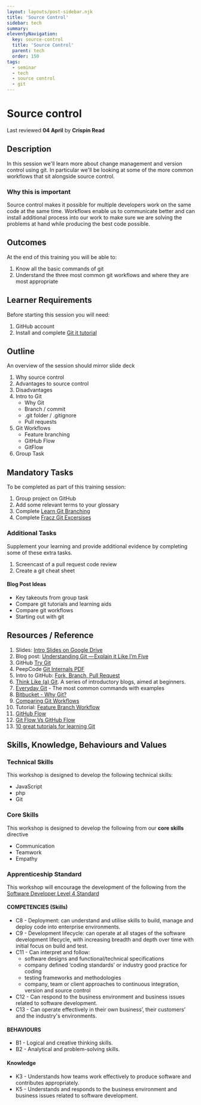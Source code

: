 ```yaml
---
layout: layouts/post-sidebar.njk
title: 'Source Control'
sidebar: tech
summary: 
eleventyNavigation:
  key: source-control
  title: 'Source Control'
  parent: tech
  order: 150
tags:
  - seminar
  - tech
  - source control
  - git
---
```

# Source control
Last reviewed **04 April** by **Crispin Read**

## Description
In this session we'll learn more about change management and version control using git. In particular we'll be looking at some of the more common workflows that sit alongside source control.

### Why this is important
Source control makes it possible for multiple developers work on the same code at the same time. Workflows enable us to communicate better and can install additional process into our work to make sure we are solving the problems at hand while producing the best code possible.

## Outcomes

At the end of this training you will be able to:
  1. Know all the basic commands of git
  1. Understand the three most common git workflows and where they are most appropriate

## Learner Requirements
Before starting this session you will need:
  1. GitHub account
  1. Install and complete [Git it tutorial](https://github.com/jlord/git-it-electron)

## Outline
An overview of the session should mirror slide deck
  1. Why source control
  1. Advantages to source control
  1. Disadvantages
  1. Intro to Git
      - Why Git
      - Branch / commit
      - .git folder / .gitignore
      - Pull requests
  1. Git Workflows
      - Feature branching
      - GitHub Flow
      - GitFlow
  1. Group Task

## Mandatory Tasks
To be completed as part of this training session:
  1. Group project on GitHub
  1. Add some relevant terms to your glossary
  1. Complete [Learn Git Branching](https://learngitbranching.js.org/)
  1. Complete [Fracz Git Excersises](https://gitexercises.fracz.com/)

### Additional Tasks
Supplement your learning and provide additional evidence by completing some of these extra tasks.

  1. Screencast of a pull request code review
  1. Create a git cheat sheet

#### Blog Post Ideas
  - Key takeouts from group task
  - Compare git tutorials and learning aids
  - Compare git workflows
  - Starting out with git

## Resources / Reference

  1. Slides: [Intro Slides on Google Drive](https://docs.google.com/presentation/d/157QYGIQha9d22va8I5gUiUdZXQeDXml2GwFHP2GS7bU/edit#slide=id.p)
  1. Blog post: [Understanding Git — Explain it Like I’m Five](https://hackernoon.com/understanding-git-fcffd87c15a3)
  1. GitHub [Try Git](https://try.github.io/)
  1. PeepCode [Git Internals PDF](https://github.com/pluralsight/git-internals-pdf)
  1. Intro to GitHub: [Fork, Branch, Pull Request](http://gun.io/blog/how-to-github-fork-branch-and-pull-request/)
  1. [Think Like (a) Git](http://think-like-a-git.net/). A series of introductory blogs, aimed at beginners.
  1. [Everyday Git](http://www.kernel.org/pub/software/scm/git/docs/everyday.html) - The most common commands with examples
  1. [Bitbucket - Why Git?](https://www.atlassian.com/git/tutorials/why-git)
  1. [Comparing Git Workflows](https://www.atlassian.com/git/tutorials/comparing-workflows)
  1. Tutorial: [Feature Branch Workflow](https://www.atlassian.com/git/tutorials/comparing-workflows/feature-branch-workflow)
  1. [GitHub Flow](https://githubflow.github.io/)
  1. [Git Flow Vs GitHub Flow](https://lucamezzalira.com/2014/03/10/git-flow-vs-github-flow/)
  1. [10 great tutorials for learning Git](https://medium.com/quick-code/top-tutorials-to-learn-git-for-beginners-622289ffdfe5)



## Skills, Knowledge, Behaviours and Values

### Technical Skills

This workshop is designed to develop the following technical skills:

* JavaScript
* php
* Git

### Core Skills

This workshop is designed to develop the following from our **core skills** directive

* Communication
* Teamwork
* Empathy

### Apprenticeship Standard

This workshop will encourage the development of the following from the [Software Developer Level 4 Standard](https://www.instituteforapprenticeships.org/apprenticeship-standards/software-developer/)

#### COMPETENCIES (Skills)
 * C8 - Deployment: can understand and utilise skills to build, manage and deploy code into enterprise environments.
 * C9 - Development lifecycle: can operate at all stages of the software development lifecycle, with increasing breadth and depth over time with initial focus on build and test.
 * C11 - Can interpret and follow:
    * software designs and functional/technical specifications 
    * company defined ‘coding standards’ or industry good practice for coding 
    * testing frameworks and methodologies 
    * company, team or client approaches to continuous integration, version and source control 
 * C12 - Can respond to the business environment and business issues related to software development.
 * C13 - Can operate effectively in their own business’, their customers’ and the industry's environments.



#### BEHAVIOURS 
 * B1  - Logical and creative thinking skills.
 * B2  - Analytical and problem-solving skills.


#### Knowledge

 * K3 - Understands how teams work effectively to produce software and contributes appropriately.
 * K5 - Understands and responds to the business environment and business issues related to software development.


